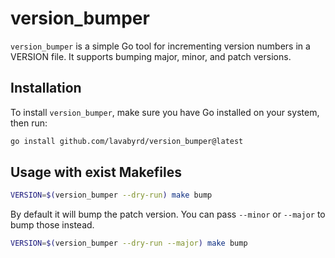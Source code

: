 # version_bumper

`version_bumper` is a simple Go tool for incrementing version numbers in a VERSION file. It supports bumping major, minor, and patch versions.

## Installation

To install `version_bumper`, make sure you have Go installed on your system, then run:

```bash
go install github.com/lavabyrd/version_bumper@latest
```

## Usage with exist Makefiles

```bash
VERSION=$(version_bumper --dry-run) make bump
```

By default it will bump the patch version. You can pass `--minor` or `--major` to bump those instead.

```bash
VERSION=$(version_bumper --dry-run --major) make bump
```

